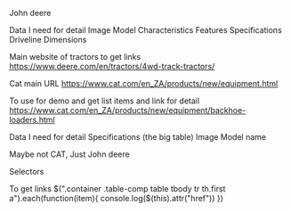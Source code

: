 John deere

Data I need for detail
Image
Model
Characteristics
Features
Specifications
  Driveline
  Dimensions

Main website of tractors to get links
https://www.deere.com/en/tractors/4wd-track-tractors/



Cat main URL
https://www.cat.com/en_ZA/products/new/equipment.html

To use for demo and get list items and link for detail
https://www.cat.com/en_ZA/products/new/equipment/backhoe-loaders.html

Data I need for detail
Specifications (the big table)
Image
Model name

Maybe not CAT, Just John deere

Selectors

To get links
$(".container .table-comp table tbody tr th.first a").each(function(item){ console.log($(this).attr("href")) })

